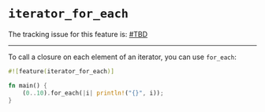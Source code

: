 # `iterator_for_each`

The tracking issue for this feature is: [#TBD]

[#TBD]: https://github.com/rust-lang/rust/issues/TBD

------------------------

To call a closure on each element of an iterator, you can use `for_each`:

```rust
#![feature(iterator_for_each)]

fn main() {
    (0..10).for_each(|i| println!("{}", i));
}
```
